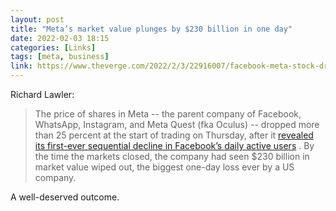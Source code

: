 ```yaml
---
layout: post
title: "Meta’s market value plunges by $230 billion in one day"
date: 2022-02-03 18:15
categories: [Links]
tags: [meta, business]
link: https://www.theverge.com/2022/2/3/22916007/facebook-meta-stock-drop-history-invest
---
```


Richard Lawler:

>The price of shares in Meta -- the parent company of Facebook, WhatsApp, Instagram, and Meta Quest (fka Oculus) -- dropped more than 25 percent at the start of trading on Thursday, after it  [revealed its first-ever sequential decline in Facebook’s daily active users](https://www.theverge.com/2022/2/2/22914970/facebook-app-loses-daily-users-first-time-earnings) . By the time the markets closed, the company had seen $230 billion in market value wiped out, the biggest one-day loss ever by a US company.

A well-deserved outcome.
